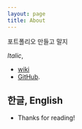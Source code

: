 ```yaml
---
layout: page
title: About
---
```


<p class="message">
  포트폴리오 만들고 말지
</p>

*Italic*,
* [wiki](https://haskell.site)
* [GitHub](https://github.com/enplus).

## 한글, English

- Thanks for reading!
